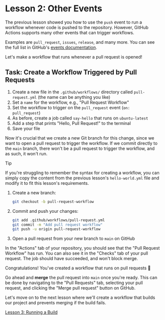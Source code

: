 # Lesson 2: Other Events

The previous lesson showed you how to use the `push` event to run a workflow
whenever code is pushed to the repository. However, GitHub Actions supports many
other events that can trigger workflows.

Examples are `pull_request`, `issues`, `release`, and many more. You can see the
full list in GitHub's
[events documentation](https://docs.github.com/en/actions/using-workflows/events-that-trigger-workflows).

Let's make a workflow that runs whenever a pull request is opened!

## Task: Create a Workflow Triggered by Pull Requests

1. Create a new file in the `.github/workflows/` directory called
   `pull-request.yml` (the name can be anything you like)
2. Set a `name` for the workflow, e.g., "Pull Request Workflow"
3. Set the workflow to trigger on the `pull_request` event (`on: pull_request`)
4. As before, create a job called `say-hello` that runs on `ubuntu-latest`
5. Add a step that prints "Hello, Pull Request!" to the terminal
6. Save your file

Now it's crucial that we create a new Git branch for this change, since we want
to open a pull request to trigger the workflow. If we commit directly to the
`main` branch, there won't be a pull request to trigger the workflow, and as
such, it won't run.

> [!TIP]
> If you're struggling to remember the syntax for creating a workflow, you can
> simply copy the content from the previous lesson's `hello-world.yml` file and modify
> it to fit this lesson's requirements.

1. Create a new branch:

   ```bash
   git checkout -b pull-request-workflow
   ```

2. Commit and push your changes:

   ```bash
   git add .github/workflows/pull-request.yml
   git commit -m "Add pull request workflow"
   git push -u origin pull-request-workflow
   ```

3. Open a pull request from your new branch to `main` on GitHub

In the "Actions" tab of your repository, you should see that the "Pull Request
Workflow" has run. You can also see it in the "Checks" tab of your pull request.
The job should have succeeded, and won't block merge.

Congratulations! You've created a workflow that runs on pull requests 🎉

Go ahead and **merge** the pull request into `main` once you're ready. This can be done by navigating to the "Pull Requests" tab, selecting your pull request, and clicking the
"Merge pull request" button on GitHub.

Let's move on to the next lesson where we'll create a workflow that builds our
project and prevents merging if the build fails.

[Lesson 3: Running a Build](./003-running-build.md)
